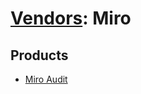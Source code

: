 # [Vendors](README.md): Miro

## Products

- [Miro Audit](../products/7888afe3-4f07-4f44-bc2f-5eccb59751f9.md)
